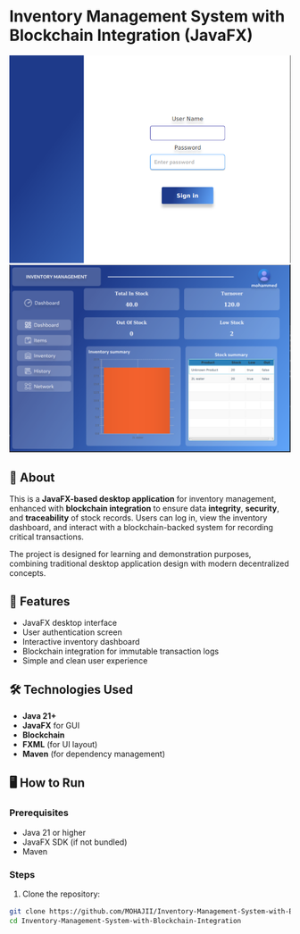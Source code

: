 # Inventory Management System with Blockchain Integration (JavaFX)

![Authentication Screen](page-authentification.png)
![Dashboard](dashboard.png)

## 📌 About

This is a **JavaFX-based desktop application** for inventory management, enhanced with **blockchain integration** to ensure data **integrity**, **security**, and **traceability** of stock records. Users can log in, view the inventory dashboard, and interact with a blockchain-backed system for recording critical transactions.

The project is designed for learning and demonstration purposes, combining traditional desktop application design with modern decentralized concepts.

## 🚀 Features

- JavaFX desktop interface
- User authentication screen
- Interactive inventory dashboard
- Blockchain integration for immutable transaction logs
- Simple and clean user experience

## 🛠️ Technologies Used

- **Java 21+**
- **JavaFX** for GUI
- **Blockchain** 
- **FXML** (for UI layout)
- **Maven** (for dependency management)

## 🖥️ How to Run

### Prerequisites

- Java 21 or higher
- JavaFX SDK (if not bundled)
- Maven 

### Steps

1. Clone the repository:

```bash
git clone https://github.com/MOHAJII/Inventory-Management-System-with-Blockchain-Integration.git
cd Inventory-Management-System-with-Blockchain-Integration
